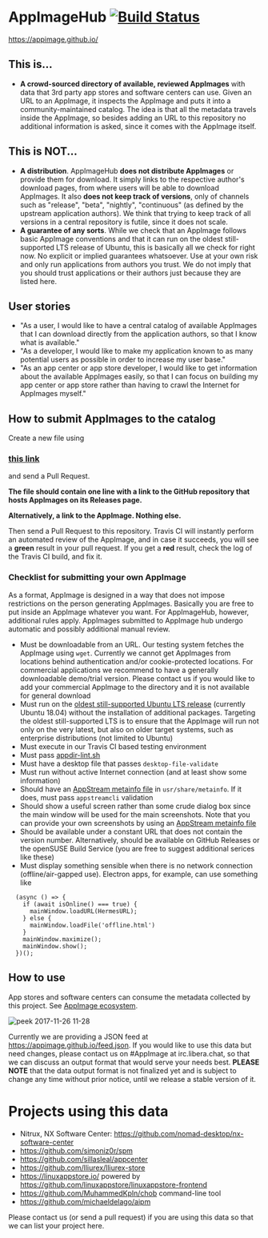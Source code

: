 # AppImageHub [![Build Status](https://travis-ci.org/AppImage/appimage.github.io.svg?branch=master)](https://travis-ci.org/AppImage/appimage.github.io)

https://appimage.github.io/


## This is...

* __A crowd-sourced directory of available, reviewed AppImages__ with data that 3rd party app stores and software centers can use. Given an URL to an AppImage, it inspects the AppImage and puts it into a community-maintained catalog. The idea is that all the metadata travels inside the AppImage, so besides adding an URL to this repository no additional information is asked, since it comes with the AppImage itself.

## This is NOT...

* __A distribution__. AppImageHub __does not distribute AppImages__ or provide them for download. It simply links to the respective author's download pages, from where users will be able to download AppImages. It also __does not keep track of versions__, only of channels such as "release", "beta", "nightly", "continuous" (as defined by the upstream application authors). We think that trying to keep track of all versions in a central repository is futile, since it does not scale.
* __A guarantee of any sorts__. While we check that an AppImage follows basic AppImage conventions and that it can run on the oldest still-supported LTS release of Ubuntu, this is basically all we check for right now. No explicit or implied guarantees whatsoever. Use at your own risk and only run applications from authors you trust. We do not imply that you should trust applications or their authors just because they are listed here.

## User stories

* "As a user, I would like to have a central catalog of available AppImages that I can download directly from the application authors, so that I know what is available."
* "As a developer, I would like to make my application known to as many potential users as possible in order to increase my user base."
* "As an app center or app store developer, I would like to get information about the available AppImages easily, so that I can focus on building my app center or app store rather than having to crawl the Internet for AppImages myself."

## How to submit AppImages to the catalog

Create a new file using

### **[this link](https://github.com/AppImage/AppImageHub/new/master/data)**

and send a Pull Request. 

**The file should contain one line with a link to the GitHub repository that hosts AppImages on its Releases page.**

**Alternatively, a link to the AppImage. Nothing else.**

Then send a Pull Request to this repository. Travis CI will instantly perform an automated review of the AppImage, and in case it succeeds, you will see a __green__ result in your pull request. If you get a __red__ result, check the log of the Travis CI build, and fix it.

### Checklist for submitting your own AppImage

As a format, AppImage is designed in a way that does not impose restrictions on the person generating AppImages. Basically you are free to put inside an AppImage whatever you want. For AppImageHub, however, additional rules apply. AppImages submitted to AppImage hub undergo automatic and possibly additional manual review.

* Must be downloadable from an URL. Our testing system fetches the AppImage using `wget`. Currently we cannot get AppImages from locations behind authentication and/or cookie-protected locations. For commercial applications we recommend to have a generally downloadable demo/trial version. Please contact us if you would like to add your commercial AppImage to the directory and it is not available for general download
* Must run on the [oldest still-supported Ubuntu LTS release](https://www.ubuntu.com/info/release-end-of-life) (currently Ubuntu 18.04) without the installation of additional packages. Targeting the oldest still-supported LTS is to ensure that the AppImage will run not only on the very latest, but also on older target systems, such as enterprise distributions (not limited to Ubuntu)
* Must execute in our Travis CI based testing environment
* Must pass [appdir-lint.sh](https://github.com/AppImage/AppImages/blob/master/appdir-lint.sh)
* Must have a desktop file that passes `desktop-file-validate`
* Must run without active Internet connection (and at least show some information)
* Should have an [AppStream metainfo file](https://people.freedesktop.org/~hughsient/appdata/) in `usr/share/metainfo`. If it does, must pass `appstreamcli` validation
* Should show a useful screen rather than some crude dialog box since the main window will be used for the main screenshots. Note that you can provide your own screenshots by using an [AppStream metainfo file](https://people.freedesktop.org/~hughsient/appdata/)
* Should be available under a constant URL that does not contain the version number. Alternatively, should be available on GitHub Releases or the openSUSE Build Service (you are free to suggest additional serices like these)
* Must display something sensible when there is no network connection (offline/air-gapped use). Electron apps, for example, can use something like

```
  (async () => {
    if (await isOnline() === true) {
      mainWindow.loadURL(HermesURL);
    } else {
      mainWindow.loadFile('offline.html')
    }
    mainWindow.maximize();
    mainWindow.show();
  })();
  ```

## How to use

App stores and software centers can consume the metadata collected by this project. See [AppImage ecosystem](https://github.com/AppImage/AppImageKit/wiki/Ecosystem). 

![peek 2017-11-26 11-28](https://user-images.githubusercontent.com/2480569/33243768-497bf74a-d2ba-11e7-8336-ae2018229e57.gif)

Currently we are providing a JSON feed at https://appimage.github.io/feed.json. If you would like to use this data but need changes, please contact us on #AppImage at irc.libera.chat, so that we can discuss an output format that would serve your needs best. __PLEASE NOTE__ that the data output format is not finalized yet and is subject to change any time without prior notice, until we release a stable version of it.

# Projects using this data

* Nitrux, NX Software Center: https://github.com/nomad-desktop/nx-software-center
* https://github.com/simoniz0r/spm
* https://github.com/sillasleal/appcenter
* https://github.com/lliurex/lliurex-store
* https://linuxappstore.io/ powered by https://github.com/linuxappstore/linuxappstore-frontend
* https://github.com/MuhammedKpln/chob command-line tool
* https://github.com/michaeldelago/aipm

Please contact us (or send a pull request) if you are using this data so that we can list your project here.
